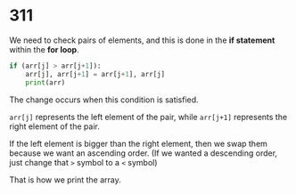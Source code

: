 # 311

We need to check pairs of elements, and this is done in the **if statement** within the **for loop**.

```python
if (arr[j] > arr[j+1]):
    arr[j], arr[j+1] = arr[j+1], arr[j]
    print(arr)
```

The change occurs when this condition is satisfied.

`arr[j]` represents the left element of the pair, while `arr[j+1]` represents the right element of the pair.

If the left element is bigger than the right element, then we swap them because we want an ascending order. \(If we wanted a descending order, just change that `>` symbol to a `<` symbol\)

That is how we print the array.

